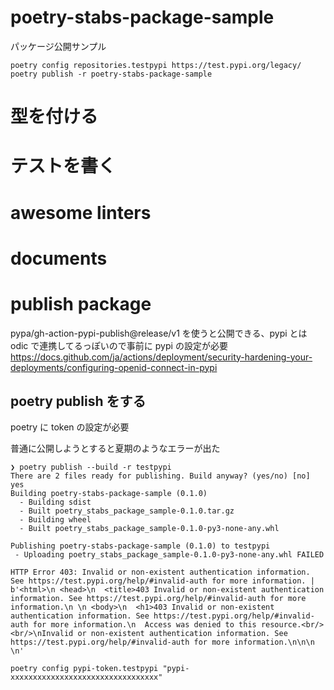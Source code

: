 # poetry-stabs-package-sample

パッケージ公開サンプル

```
poetry config repositories.testpypi https://test.pypi.org/legacy/
poetry publish -r poetry-stabs-package-sample
```

# 型を付ける

# テストを書く

# awesome linters

# documents

# publish package

pypa/gh-action-pypi-publish@release/v1 を使うと公開できる、pypi とは odic で連携してるっぽいので事前に pypi の設定が必要
https://docs.github.com/ja/actions/deployment/security-hardening-your-deployments/configuring-openid-connect-in-pypi

## poetry publish をする

poetry に token の設定が必要

普通に公開しようとすると夏期のようなエラーが出た

```
❯ poetry publish --build -r testpypi
There are 2 files ready for publishing. Build anyway? (yes/no) [no] yes
Building poetry-stabs-package-sample (0.1.0)
  - Building sdist
  - Built poetry_stabs_package_sample-0.1.0.tar.gz
  - Building wheel
  - Built poetry_stabs_package_sample-0.1.0-py3-none-any.whl

Publishing poetry-stabs-package-sample (0.1.0) to testpypi
 - Uploading poetry_stabs_package_sample-0.1.0-py3-none-any.whl FAILED

HTTP Error 403: Invalid or non-existent authentication information. See https://test.pypi.org/help/#invalid-auth for more information. | b'<html>\n <head>\n  <title>403 Invalid or non-existent authentication information. See https://test.pypi.org/help/#invalid-auth for more information.\n \n <body>\n  <h1>403 Invalid or non-existent authentication information. See https://test.pypi.org/help/#invalid-auth for more information.\n  Access was denied to this resource.<br/><br/>\nInvalid or non-existent authentication information. See https://test.pypi.org/help/#invalid-auth for more information.\n\n\n \n'

```

```
poetry config pypi-token.testpypi "pypi-xxxxxxxxxxxxxxxxxxxxxxxxxxxxxxxxx"
```
